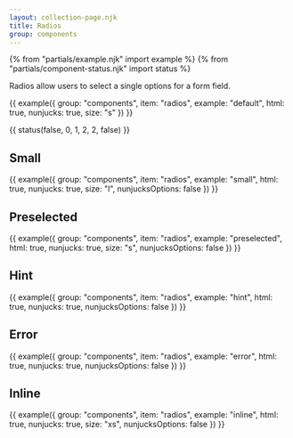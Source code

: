 ```yaml
---
layout: collection-page.njk
title: Radios
group: components
---
```


{% from "partials/example.njk" import example %}
{% from "partials/component-status.njk" import status %}

Radios allow users to select a single options for a form field.

{{ example({ group: "components", item: "radios", example: "default", html: true, nunjucks: true, size: "s" }) }}

{{ status(false, 0, 1, 2, 2, false) }}

## Small

{{ example({ group: "components", item: "radios", example: "small", html: true, nunjucks: true, size: "l", nunjucksOptions: false }) }}

## Preselected

{{ example({ group: "components", item: "radios", example: "preselected", html: true, nunjucks: true, size: "s", nunjucksOptions: false }) }}

## Hint

{{ example({ group: "components", item: "radios", example: "hint", html: true, nunjucks: true, nunjucksOptions: false }) }}

## Error

{{ example({ group: "components", item: "radios", example: "error", html: true, nunjucks: true, nunjucksOptions: false }) }}

## Inline

{{ example({ group: "components", item: "radios", example: "inline", html: true, nunjucks: true, size: "xs", nunjucksOptions: false }) }}
